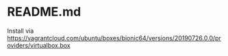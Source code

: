 # README.md

Install via
https://vagrantcloud.com/ubuntu/boxes/bionic64/versions/20190726.0.0/providers/virtualbox.box
